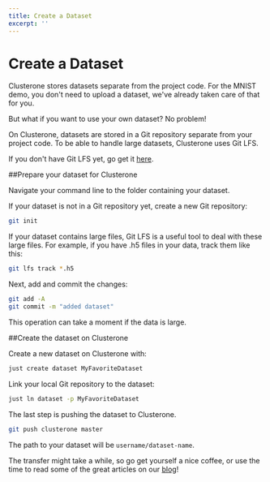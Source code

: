 ```yaml
---
title: Create a Dataset
excerpt: ''
---
```


# Create a Dataset

Clusterone stores datasets separate from the project code. For the MNIST demo, you don't need to upload a dataset, we've already taken care of that for you.

But what if you want to use your own dataset? No problem!

On Clusterone, datasets are stored in a Git repository separate from your project code. To be able to handle large datasets, Clusterone uses Git LFS.

If you don't have Git LFS yet, go get it [here](https://git-lfs.github.com/). 

##Prepare your dataset for Clusterone

Navigate your command line to the folder containing your dataset.

If your dataset is not in a Git repository yet, create a new Git repository:

```bash
git init
```

If your dataset contains large files, Git LFS is a useful tool to deal with these large files. For example, if you have .h5 files in your data, track them like this:

```bash
git lfs track *.h5
```

Next, add and commit the changes:

```bash
git add -A
git commit -m "added dataset"
```

This operation can take a moment if the data is large. 

##Create the dataset on Clusterone

Create a new dataset on Clusterone with:

```bash
just create dataset MyFavoriteDataset
```

Link your local Git repository to the dataset:

```bash
just ln dataset -p MyFavoriteDataset
```

The last step is pushing the dataset to Clusterone.

```bash
git push clusterone master
```

The path to your dataset will be `username/dataset-name`.

The transfer might take a while, so go get yourself a nice coffee, or use the time to read some of the great articles on our [blog](http://medium.com/clusterone)!
